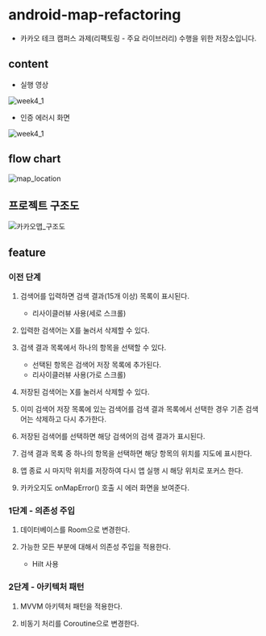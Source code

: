 # android-map-refactoring

- 카카오 테크 캠퍼스 과제(리팩토링 - 주요 라이브러리) 수행을 위한 저장소입니다.

## content

- 실행 영상
  
![week4_1](https://github.com/user-attachments/assets/d05c8ac7-06cf-48c3-ac21-809567de23c3)

- 인증 에러시 화면
  
![week4_1](https://github.com/user-attachments/assets/7c9bc6f0-c163-4058-83cc-1299120c7230)

## flow chart

![map_location](https://github.com/user-attachments/assets/05e64aed-bcc6-4a3f-9a08-9bb5d2377702)


## 프로젝트 구조도

![카카오맵_구조도](https://github.com/user-attachments/assets/b0330d76-cd25-419c-8823-ceae2a779571)

## feature

### 이전 단계

1. 검색어를 입력하면 검색 결과(15개 이상) 목록이 표시된다.
    - 리사이클러뷰 사용(세로 스크롤)

2. 입력한 검색어는 X를 눌러서 삭제할 수 있다.

3. 검색 결과 목록에서 하나의 항목을 선택할 수 있다.
    - 선택된 항목은 검색어 저장 목록에 추가된다.
    - 리사이클러뷰 사용(가로 스크롤)

4. 저장된 검색어는 X를 눌러서 삭제할 수 있다.

5. 이미 검색어 저장 목록에 있는 검색어를 검색 결과 목록에서 선택한 경우 기존 검색어는 삭제하고 다시 추가한다.

6. 저장된 검색어를 선택하면 해당 검색어의 검색 결과가 표시된다.

7. 검색 결과 목록 중 하나의 항목을 선택하면 해당 항목의 위치를 지도에 표시한다.

8. 앱 종료 시 마지막 위치를 저장하여 다시 앱 실행 시 해당 위치로 포커스 한다.

9. 카카오지도 onMapError() 호출 시 에러 화면을 보여준다.

### 1단계 - 의존성 주입

1. 데이터베이스를 Room으로 변경한다.

2. 가능한 모든 부분에 대해서 의존성 주입을 적용한다.
   - Hilt 사용

### 2단계 - 아키텍처 패턴

1. MVVM 아키텍처 패턴을 적용한다.

2. 비동기 처리를 Coroutine으로 변경한다.
